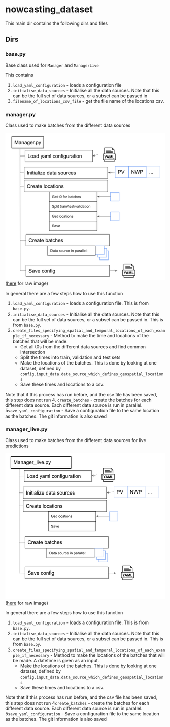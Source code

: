 # nowcasting_dataset

This main dir contains the following dirs and files

## Dirs

### base.py

Base class used for `Manager` and `ManagerLive`

This contains
1. `load_yaml_configuration` - loads a configuration file
2. `initialise_data_sources` - Initialise all the data sources. Note that this can be the full set of data sources, or a subset can be passed in
3. `filename_of_locations_csv_file` - get the file name of the locations csv.

### manager.py

Class used to make batches from the different data sources

![alt text](manager.png "Manager")
([here](https://docs.google.com/presentation/d/10P0-EikNrJrGWzCrGEcXoktLTAwp8n7I-fwTT4IfNso/edit#slide=id.p) for raw image)

In general there are a few steps how to use this function
1. `load_yaml_configuration` - loads a configuration file. This is from `base.py`.
2. `initialise_data_sources` - Initialise all the data sources. Note that this can be the full set of data sources, or a subset can be passed in. This is from `base.py`.
3. `create_files_specifying_spatial_and_temporal_locations_of_each_example_if_necessary` - Method to make the time and locations of the batches that will be made.
   - Get all t0s from the different data sources and find common intersection
   - Split the times into train, validation and test sets
   - Make the locations of the batches. This is done by looking at one dataset, defined by `config.input_data.data_source_which_defines_geospatial_locations`
   - Save these times and locations to a csv.

Note that if this process has run before, and the csv file has been saved, this step does not run
4. `create_batches` - create the batches for each different data source. Each different data source is run in parallel.
5`save_yaml_configuration` - Save a configuration file to the same location as the batches. The git information is also saved


### manager_live.py

Class used to make batches from the different data sources for live predictions

![alt text](manager_live.png "Manager Live")
([here](https://docs.google.com/presentation/d/10P0-EikNrJrGWzCrGEcXoktLTAwp8n7I-fwTT4IfNso/edit#slide=id.p) for raw image)

In general there are a few steps how to use this function
1. `load_yaml_configuration` - loads a configuration file. This is from `base.py`.
2. `initialise_data_sources` - Initialise all the data sources. Note that this can be the full set of data sources, or a subset can be passed in. This is from `base.py`.
3. `create_files_specifying_spatial_and_temporal_locations_of_each_example_if_necessary` - Method to make the locations of the batches that will be made. A datetime is given as an input.
   - Make the locations of the batches. This is done by looking at one dataset, defined by `config.input_data.data_source_which_defines_geospatial_locations`
   - Save these times and locations to a csv.

Note that if this process has run before, and the csv file has been saved, this step does not run
4`create_batches` - create the batches for each different data source. Each different data source is run in parallel.
5`save_yaml_configuration` - Save a configuration file to the same location as the batches. The git information is also saved
